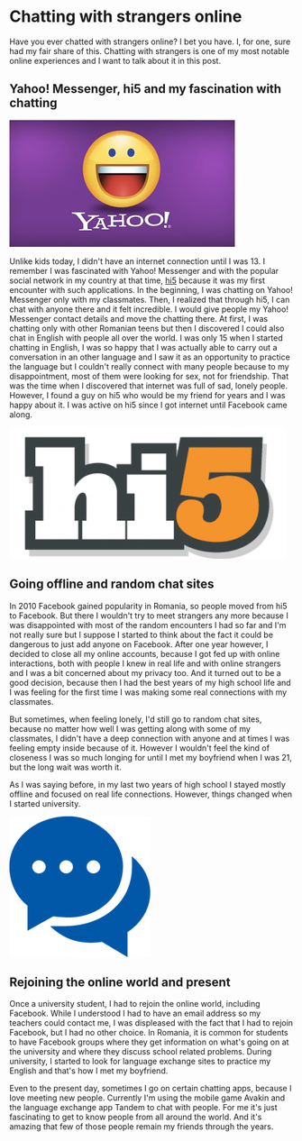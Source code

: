 # Chatting with strangers online

Have you ever chatted with strangers online?
I bet you have.
I, for one, sure had my fair share of this.
Chatting with strangers is one of my most notable online experiences and I want to talk about it in this post.

## Yahoo! Messenger, hi5 and my fascination with chatting

![logo](../images/logo_yahoo_messenger.png)

Unlike kids today, I didn't have an internet connection until I was 13.
I remember I was fascinated with Yahoo! Messenger and with the popular social network in my country at that time, [hi5](https://hi5.com) because it was my first encounter with such applications.
In the beginning, I was chatting on Yahoo! Messenger only with my classmates.
Then, I realized that through hi5, I can chat with anyone there and it felt incredible.
I would give people my Yahoo! Messenger contact details and move the chatting there.
At first, I was chatting only with other Romanian teens but then I discovered I could also chat in English with people all over the world.
I was only 15 when I started chatting in English, I was so happy that I was actually able to carry out a conversation in an other language and I saw it as an opportunity to practice the language but I couldn't really connect with many people because to my disappointment, most of them were looking for sex, not for friendship.
That was the time when I discovered that internet was full of sad, lonely people.
However, I found a guy on hi5 who would be my friend for years and I was happy about it.
I was active on hi5 since I got internet until Facebook came along.

![logo](../images/logo_hi5.png)

## Going offline and random chat sites

In 2010 Facebook gained popularity in Romania, so people moved from hi5 to Facebook.
But there I wouldn't try to meet strangers any more because I was disappointed with most of the random encounters I had so far and I'm not really sure but I suppose I started to think about the fact it could be dangerous to just add anyone on Facebook.
After one year however, I decided to close all my online accounts, because I got fed up with online interactions, both with people I knew in real life and with online strangers and I was a bit concerned about my privacy too.
And it turned out to be a good decision, because then I had the best years of my high school life and I was feeling for the first time I was making some real connections with my classmates.

But sometimes, when feeling lonely, I'd still go to random chat sites, because no matter how well I was getting along with some of my classmates, I didn't have a deep connection with anyone and at times I was feeling empty inside because of it.
However I wouldn't feel the kind of closeness I was so much longing for until I met my boyfriend when I was 21, but the long wait was worth it.

As I was saying before, in my last two years of high school I stayed mostly offline and focused on real life connections.
However, things changed when I started university.

![illustration](../images/illustration_chatting_online.png)

## Rejoining the online world and present

Once a university student, I had to rejoin the online world, including Facebook.
While I understood I had to have an email address so my teachers could contact me, I was displeased with the fact that I had to rejoin Facebook, but I had no other choice.
In Romania, it is common for students to have Facebook groups where they get information on what's going on at the university and where they discuss school related problems.
During university, I started to look for language exchange sites to practice my English and that's how I met my boyfriend.

Even to the present day, sometimes I go on certain chatting apps, because I love meeting new people. Currently I'm using the mobile game Avakin and the language exchange app Tandem to chat with people. For me it's just fascinating to get to know people from all around the world. And it's amazing that few of those people remain my friends through the years.
